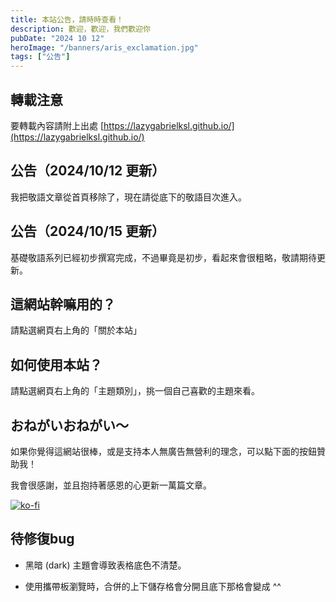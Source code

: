 ```yaml
---
title: 本站公告，請時時查看！
description: 歡迎，歡迎，我們歡迎你
pubDate: "2024 10 12"
heroImage: "/banners/aris_exclamation.jpg"
tags: ["公告"]
---
```


## 轉載注意

要轉載內容請附上出處 [https://lazygabrielksl.github.io/](https://lazygabrielksl.github.io/)

## 公告（2024/10/12 更新）

我把敬語文章從首頁移除了，現在請從底下的敬語目次進入。

## 公告（2024/10/15 更新）

基礎敬語系列已經初步撰寫完成，不過畢竟是初步，看起來會很粗略，敬請期待更新。

## 這網站幹嘛用的？

請點選網頁右上角的「關於本站」

## 如何使用本站？

請點選網頁右上角的「主題類別」，挑一個自己喜歡的主題來看。

## おねがいおねがい～ 

如果你覺得這網站很棒，或是支持本人無廣告無營利的理念，可以點下面的按鈕贊助我！

我會很感謝，並且抱持著感恩的心更新一萬篇文章。

[![ko-fi](https://ko-fi.com/img/githubbutton_sm.svg)](https://ko-fi.com/A0A614DMQ2)

## 待修復bug

- 黑暗 (dark) 主題會導致表格底色不清楚。

- 使用攜帶板瀏覽時，合併的上下儲存格會分開且底下那格會變成 ^^
